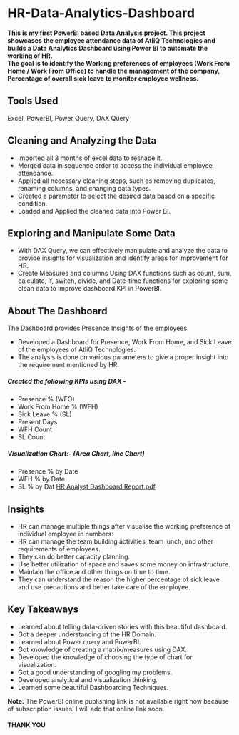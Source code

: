 # HR-Data-Analytics-Dashboard
**This is my first PowerBI based Data Analysis project. This project showcases the employee attendance data of AtliQ Technologies and builds a Data Analytics Dashboard using Power BI to automate the working of HR.** <br>
**The goal is to identify the Working preferences of employees (Work From Home / Work From Office) to handle the management of the company, Percentage of overall sick leave to monitor employee wellness.**

## Tools Used
Excel, PowerBI, Power Query, DAX Query

## Cleaning and Analyzing the Data
* Imported all 3 months of excel data to reshape it.
*	Merged data in sequence order to access the individual employee attendance.
*	Applied all necessary cleaning steps, such as removing duplicates, renaming columns, and changing data types.
*	Created a parameter to select the desired data based on a specific condition.
*	Loaded and Applied the cleaned data into Power BI.

## Exploring and Manipulate Some Data
*	With DAX Query, we can effectively manipulate and analyze the data to provide insights for visualization and identify areas for improvement for HR.
*	Create Measures and columns Using DAX functions such as count, sum, calculate, if, switch, divide, and Date-time functions for exploring some clean data to improve dashboard KPI in PowerBI.


## About The Dashboard
The Dashboard provides Presence Insights of the employees. 
* Developed a Dashboard for Presence, Work From Home, and Sick Leave of the employees of AtliQ Technologies.
* The analysis is done on various parameters to give a proper insight into the requirement mentioned by HR.

##### Created the following KPIs using DAX -
*	Presence % (WFO)
*	Work From Home % (WFH)
*	Sick Leave % (SL)
*	Present Days
*	WFH Count 
*	SL Count
##### Visualization Chart:- (Area Chart, line Chart)
*	Presence % by Date
*	WFH % by Date
*	SL % by Dat
[HR Analyst Dashboard Report.pdf](https://github.com/JusteraGroup/HR-Analytics/files/13494077/HR.Analyst.Dashboard.Report.pdf)

## Insights
* HR can manage multiple things after visualise the working preference of individual employee in numbers:
* HR can manage the team building activities, team lunch, and other requirements of employees.
* They can do better capacity planning. 
* Use better utilization of space and saves some money on infrastructure. 
* Maintain the office and other things on time to time. 
* They can understand the reason the higher percentage of sick leave and use precautions and better take care of the employee.

## Key Takeaways
* Learned about telling data-driven stories with this beautiful dashboard.
*	Got a deeper understanding of the HR Domain.
* Learned about Power query and PowerBI. 
*	Got knowledge of creating a matrix/measures using DAX.
*	Developed the knowledge of choosing the type of chart for visualization.
*	Got a good understanding of googling my problems.
*	Developed analytical and visualization thinking.
*	Learned some beautiful Dashboarding Techniques.

**Note:** The PowerBI online publishing link is not available right now because of subscription issues. I will add that online link soon.

#### THANK YOU


